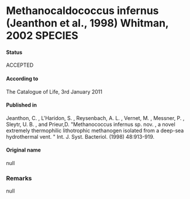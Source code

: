 # Methanocaldococcus infernus (Jeanthon et al., 1998) Whitman, 2002 SPECIES

#### Status
ACCEPTED

#### According to
The Catalogue of Life, 3rd January 2011

#### Published in
Jeanthon, C. , L'Haridon, S. , Reysenbach, A. L. , Vernet, M. , Messner, P. , Sleytr, U. B. , and Prieur,D. "Methanococcus infernus sp. nov. , a novel extremely thermophilic lithotrophic methanogen isolated from a deep-sea hydrothermal vent. " Int. J. Syst. Bacteriol. (1998) 48:913-919.

#### Original name
null

### Remarks
null